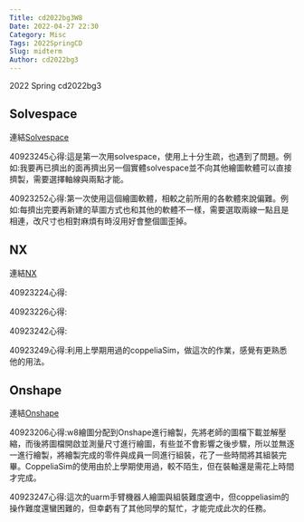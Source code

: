 ```yaml
---
Title: cd2022bg3W8
Date: 2022-04-27 22:30
Category: Misc
Tags: 2022SpringCD
Slug: midterm
Author: cd2022bg3
---
```


2022 Spring cd2022bg3

<!-- PELICAN_END_SUMMARY -->

Solvespace
----

連結[Solvespace]

40923245心得:這是第一次用solvespace，使用上十分生疏，也遇到了問題。例如:我要再已擠出的面再擠出另一個實體solvespace並不向其他繪圖軟體可以直接擠製，需要選擇軸線與兩點才能。

40923252心得:第一次使用這個繪圖軟體，相較之前所用的各軟體來說偏難。例如:每擠出完要再新建的草圖方式也和其他的軟體不一樣，需要選取兩線一點且是相連，改尺寸也相對麻煩有時沒用好會整個圖歪掉。

[Solvespace]:https://40923252.github.io/cd2022bg3/content/Solvespace.html

NX
----

連結[NX]

40923224心得:

40923226心得:

40923242心得:

40923249心得:利用上學期用過的coppeliaSim，做這次的作業，感覺有更熟悉他的用法。

[NX]:https://40923252.github.io/cd2022bg3/content/NX.html

Onshape
----

連結[Onshape]

40923206心得:w8繪圖分配到Onshape進行繪製，先將老師的圖檔下載並解壓縮，而後將圖檔開啟並測量尺寸進行繪圖，有些並不會影響之後步驟，所以並無逐一進行繪製，將繪製完成的零件與成員一同進行組裝，花了一些時間將其組裝完畢。CoppeliaSim的使用由於上學期使用過，較不陌生，但在裝軸還是需花上時間才完成。

40923247心得:這次的uarm手臂機器人繪圖與組裝難度適中，但coppeliasim的操作難度還蠻困難的，但幸虧有了其他同學的幫忙，才能完成此次的任務。

[Onshape]:https://40923252.github.io/cd2022bg3/content/Onshape.html